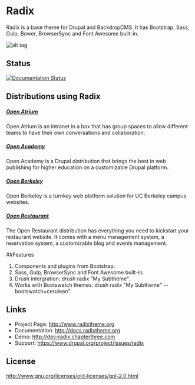 # Radix
Radix is a base theme for Drupal and BackdropCMS. It has Bootstrap, Sass, Gulp, Bower, BrowserSync and Font Awesome built-in.

![alt tag](https://www.drupal.org/files/drupal-radix.png)

## Status

[![Documentation Status](https://readthedocs.org/projects/radix/badge/?version=latest)](http://docs.radixtheme.org/en/latest/?badge=latest)

## Distributions using Radix
##### [Open Atrium](http://openatrium.com/)
Open Atrium is an intranet in a box that has group spaces to allow different teams to have their own conversations and collaboration.

##### [Open Academy](http://drupal.org/project/openacademy)
Open Academy is a Drupal distribution that brings the best in web publishing for higher education on a customizable Drupal platform.

##### [Open Berkeley](http://open.berkeley.edu)
Open Berkeley is a turnkey web platform solution for UC Berkeley campus websites.

##### [Open Restaurant](http://drupal.org/project/openrestaurant)
The Open Restaurant distribution has everything you need to kickstart your restaurant website. It comes with a menu management system, a reservation system, a customizable blog and events management.

##Features
1. Components and plugins from Bootstrap.
2. Sass, Gulp, BrowserSync and Font Awesome built-in.
3. Drush intergration: drush radix "My Subtheme".
4. Works with Bootswatch themes: drush radix "My Subtheme" --bootswatch=cerulean".

## Links
* Project Page:   http://www.radixtheme.org
* Documentation:  http://docs.radixtheme.org
* Demo:           http://dev-radix.chapterthree.com
* Support:        https://www.drupal.org/project/issues/radix

## License
http://www.gnu.org/licenses/old-licenses/gpl-2.0.html
